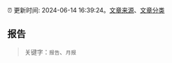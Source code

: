 :alarm_clock: 更新时间: 2024-06-14 16:39:24。[文章来源](/README.md)、[文章分类](/TAGS.md)

## 报告


> 关键字：`报告`、`月报`



